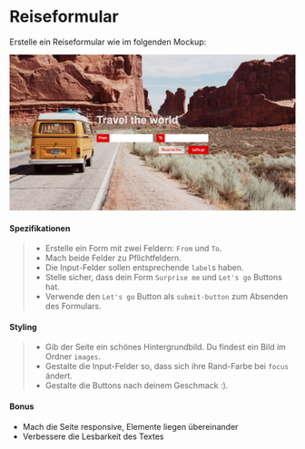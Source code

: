# Reiseformular

Erstelle ein Reiseformular wie im folgenden Mockup:

![Einfaches Formularbeispiel](simple-form-example.jpg)

#### Spezifikationen

> - Erstelle ein Form mit zwei Feldern: `From` und `To`.
> - Mach beide Felder zu Pflichtfeldern.
> - Die Input-Felder sollen entsprechende `label`s haben.
> - Stelle sicher, dass dein Form `Surprise me` und `Let's go` Buttons hat.
> - Verwende den `Let's go` Button als `submit-button` zum Absenden des Formulars.

#### Styling
> - Gib der Seite ein schönes Hintergrundbild. Du findest ein Bild im Ordner `images`.
> - Gestalte die Input-Felder so, dass sich ihre Rand-Farbe bei `focus` ändert.
> - Gestalte die Buttons nach deinem Geschmack :).

#### Bonus

- Mach die Seite responsive, Elemente liegen übereinander
- Verbessere die Lesbarkeit des Textes
